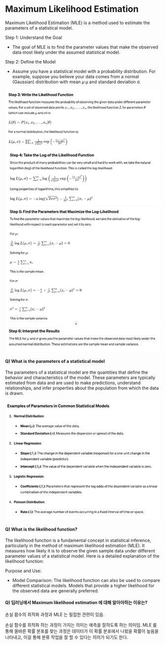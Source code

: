 # Maximum Likelihood Estimation 


Maximum Likelihood Estimation (MLE) is a method used to estimate the parameters of a statistical model.

Step 1: Understand the Goal
- The goal of MLE is to find the parameter values that make the observed data most likely under the assumed statistical model.


Step 2: Define the Model
- Assume you have a statistical model with a probability distribution. For example, suppose you believe your data comes from a normal (Gaussian) distribution with mean 𝜇 μ and standard deviation σ.

![](./images/MLE%20Step%203.png)
![](./images/MLE%20Step%204.png)
![](./images/MLE%20Step%205.png)
![](./images/MLE%20Step%206.png)


#### Q) What is the parameters of a statistical model

The parameters of a statistical model are the quantities that define the behavior and characteristics of the model. These parameters are typically estimated from data and are used to make predictions, understand relationships, and infer properties about the population from which the data is drawn.

![](./images/statistical%20model%20parameter.png)


#### Q) What is the likelihood function?

The likelihood function is a fundamental concept in statistical inference, particularly in the method of maximum likelihood estimation (MLE). It measures how likely it is to observe the given sample data under different parameter values of a statistical model. Here is a detailed explanation of the likelihood function:

Purpose and Use: 
- Model Comparison: The likelihood function can also be used to compare different statistical models. Models that provide a higher likelihood for the observed data are generally preferred.


#### Q) 딥러닝에서 Maximum likelihood estimation 에 대해 알아야하는 이유는?

손실 홤수의 최적화 과정과 MLE 는 밀접한 관련이 있음. 

손실 함수를 최적화 하는 과정이 가지는 의미는 예측을 잘하도록 하는 의미임. MLE 를 통해 올바른 확률 분포를 찾는 과정은 데이터가 이 확률 분포에서 나왔을 확률이 높음을 나타내고, 이걸 통해 분류 작업을 잘 할 수 있다는 의미가 되기도 한다. 

